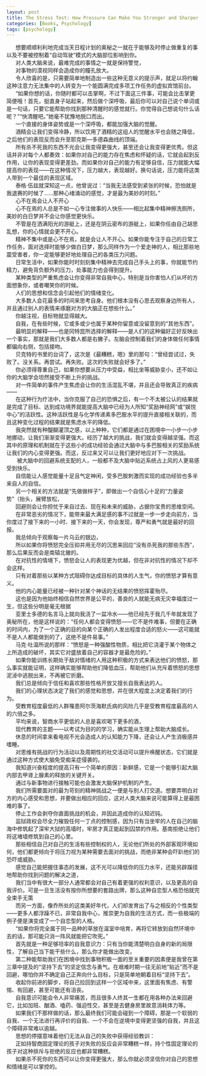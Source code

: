 ```yaml
---
layout: post
title: The Stress Test: How Pressure Can Make You Stronger and Sharper
categories: [Books, Psychology]
tags: [psychology]
---
```

&nbsp;&nbsp;&nbsp;&nbsp;&nbsp;&nbsp;想要顺顺利利地完成当天日程计划的奥秘之一就在于能够及时停止做重复的事以及不要被控制着“自动驾驶”模式的大脑部位影响到你。               
&nbsp;&nbsp;&nbsp;&nbsp;&nbsp;&nbsp;对人类大脑来说，最难完成的事情之一就是保持警觉，<!-- more -->                
&nbsp;&nbsp;&nbsp;&nbsp;&nbsp;&nbsp;对事物的漠视同样会造成你的瞳孔放大。               
&nbsp;&nbsp;&nbsp;&nbsp;&nbsp;&nbsp;令人欣喜的是，只需要简单地制造出一些这种无意义的提示声，就足以将约翰这种注意力无法集中的人转变为一个能圆满完成多项工作任务的虚拟宾馆前台。               
&nbsp;&nbsp;&nbsp;&nbsp;&nbsp;&nbsp;“如果你想的话，你随时都可以击掌啊，不过下面这三件事，可能会比击掌更简便哦！首先，挺直身子站起来，然后做个深呼吸，最后你可以对自己说个单词或是一句话，只要它能帮助你找到那种清醒时的感觉就行。你觉得自己想说句什么话呢？”“快清醒吧。”她毫不犹豫地脱口而出。               
&nbsp;&nbsp;&nbsp;&nbsp;&nbsp;&nbsp;一个直接的身体姿势或是一个深呼吸，都能加强大脑的觉醒。               
&nbsp;&nbsp;&nbsp;&nbsp;&nbsp;&nbsp;酒精会让我们变得冷静，所以饮用了酒精的这组人的觉醒水平也会随之降低，之后他们的表现反而会升至耶克斯—多德森曲线的顶端。               
&nbsp;&nbsp;&nbsp;&nbsp;&nbsp;&nbsp;所有杀不死我的东西不光会让我变得更强大，甚至还会让我变得更优秀。但这话并非对每个人都奏效：如果你对自己的能力存在焦虑和怀疑的话，它就会起到反作用，让你的表现变得更差劲。而如果你对自己的能力有足够自信，压力就能大幅提高你的表现——在这种情况下，压力越大，表现越好。换句话说，压力能将这类人带到一个最佳的表现区域。               
&nbsp;&nbsp;&nbsp;&nbsp;&nbsp;&nbsp;泰格·伍兹就深知这一点，他曾说过：“当我无法感受到紧张的时候，恐怕就是我退赛的时候了……那种心绪涌动的感觉，才是最为美妙的时刻。”               
&nbsp;&nbsp;&nbsp;&nbsp;&nbsp;&nbsp;心不在焉会让人不开心               
&nbsp;&nbsp;&nbsp;&nbsp;&nbsp;&nbsp;心不在焉的人总是不如一心专注做事的人快乐——相比起集中精神擦洗厕所，美妙的白日梦并不会让你感觉更快乐。               
&nbsp;&nbsp;&nbsp;&nbsp;&nbsp;&nbsp;不管是在洒满阳光的游艇上，还是在阴云密布的游艇上，如果你任由自己胡思乱想，你的心情就会更不开心。               
&nbsp;&nbsp;&nbsp;&nbsp;&nbsp;&nbsp;精神不集中或是心不在焉，就是会让人不开心。如果你能专注于自己的日常工作任务，面对选择时能够少做白日梦，那么同样作为一个爱走神的人，相比那些地震受害者，你一定能够更好地处理自己的各类压力问题。               
&nbsp;&nbsp;&nbsp;&nbsp;&nbsp;&nbsp;日常生活中，如果你能时时刻刻集中精神去完成自己手头上的事，你就能节约精力，避免背负额外的压力，处事能力也会得到提升。               
&nbsp;&nbsp;&nbsp;&nbsp;&nbsp;&nbsp;某种类型的严重焦虑会让你变得非常自我中心，特别是当你害怕人们从坏的方面想象你，或者嘲笑你的时候。               
&nbsp;&nbsp;&nbsp;&nbsp;&nbsp;&nbsp;人们的思想和信念会引起他们的情绪变化。               
&nbsp;&nbsp;&nbsp;&nbsp;&nbsp;&nbsp;大多数人会花最多的时间来思考自身。他们根本没有心思去观察身边所有人，并且通过别人的表情来琢磨对方的大脑正在想些什么。”               
&nbsp;&nbsp;&nbsp;&nbsp;&nbsp;&nbsp;你越注视，目标物就显得越大。               
&nbsp;&nbsp;&nbsp;&nbsp;&nbsp;&nbsp;自我，在有些时候，它或多或少也属于某种你留意或没留意到的“其他东西”。               
&nbsp;&nbsp;&nbsp;&nbsp;&nbsp;&nbsp;最明显的解释——也是冈特昆所选择的解释——是人们的这种偏好正好反映出一个事实，那就是我们大多数人都是右撇子。左脑会控制着我们的身体做任何事情都偏向右侧，包括接吻。               
&nbsp;&nbsp;&nbsp;&nbsp;&nbsp;&nbsp;贝克特的书里的台词了，这次是《最糟糕，嗯》里的那句：“曾经尝试过，失败了。没关系。再尝试。再失败。这次的失败就会好多了。”               
&nbsp;&nbsp;&nbsp;&nbsp;&nbsp;&nbsp;你必须得尊重自己，如果你想要从压力中受益，相比坐等威胁变小，还不如让你的大脑学会坦然接受不断上升的挑战。               
&nbsp;&nbsp;&nbsp;&nbsp;&nbsp;&nbsp;对一件简单的事件产生焦虑会让你的生活混乱不堪，并且还会导致真正的疾病——               
&nbsp;&nbsp;&nbsp;&nbsp;&nbsp;&nbsp;在这种行为疗法中，当你克服了自己的恐惧之后，有一个不太被公认的结果就是完成了目标、达到成功境界就能提高大脑中已经为人所知“奖励神经网”或“娱悦中心”的活跃性。这种活跃性是与化学传递素多巴胺水平的提升直接相关联的，而且这种变化过程的结果就是焦虑水平的降低。               
&nbsp;&nbsp;&nbsp;&nbsp;&nbsp;&nbsp;我突然就有种醍醐灌顶之感，以上种种，它们都是通过在困境中一小步一小步地挪动，让我们渐渐变得更强大。经历了越大的挑战，我们就会变得越坚强。而这其中的原理和机制就在于这些小的成功经验会通过大脑中与多巴胺相关的奖励系统让我们的内心变得更强。而这，反过来又可以让我们更好地应对下一次挑战。               
&nbsp;&nbsp;&nbsp;&nbsp;&nbsp;&nbsp; 被大脑中的回避系统支配的人，一般都不及大脑中贴近系统占上风的人更易感受到快乐。               
&nbsp;&nbsp;&nbsp;&nbsp;&nbsp;&nbsp;自信能让人感觉能量十足且气定神闲，受多巴胺刺激而实现的成功经验也多半来自人的自信。               
&nbsp;&nbsp;&nbsp;&nbsp;&nbsp;&nbsp;另一个相关的方法就是“先做做样子”，即做出一个自信心十足的“力量姿势”（抬头，展臂放松，                 
&nbsp;&nbsp;&nbsp;&nbsp;&nbsp;&nbsp;回避则会让你担忧于来自过去、现在和未来的威胁，占据你宝贵的思维空间。               
&nbsp;&nbsp;&nbsp;&nbsp;&nbsp;&nbsp;在非常恶劣的情况下，能带来最大满足感的事不过就是一步一步走向前方，当你度过了接下来的一小时、接下来的一天，你会发现，尊严和勇气就是最好的回报。               
&nbsp;&nbsp;&nbsp;&nbsp;&nbsp;&nbsp;我总倾向于观察每一片乌云的银边，               
&nbsp;&nbsp;&nbsp;&nbsp;&nbsp;&nbsp;所以如果你将愤怒完全压抑并用无尽的沉思来回应“没有杀死我的那些东西”，那么后果反而会是南辕北辙的。               
&nbsp;&nbsp;&nbsp;&nbsp;&nbsp;&nbsp;在对抗性的情境下，愤怒会让人的表现更为优越，但在非对抗性的情况下却不会这样。               
&nbsp;&nbsp;&nbsp;&nbsp;&nbsp;&nbsp;只有对着那些以某种方式阻碍你达成目标的具体的人生气，你的愤怒才算有意义。               
&nbsp;&nbsp;&nbsp;&nbsp;&nbsp;&nbsp;他的内心能量已经被一种针对某个神话的无结果的愤怒挥霍殆尽。               
&nbsp;&nbsp;&nbsp;&nbsp;&nbsp;&nbsp;这也是因为他始终相信自然世界是公平的，善良的人就能无病无灾幸福度过一生，但这些分明是毫无根据               
&nbsp;&nbsp;&nbsp;&nbsp;&nbsp;&nbsp;亚里士多德的名言马上就向我浇了一盆冷水——他已经先于我几千年就发现了奥秘所在，他是这样说的：“任何人都会变得愤怒——它不是件难事，但要在正确的时间内，为了一个正确的目的向某个正确的人发出程度合适的怒火——这可能就不是人人都能做到的了，这绝不是件易事。”               
&nbsp;&nbsp;&nbsp;&nbsp;&nbsp;&nbsp;马克·吐温所说的那样：“愤怒是一种强酸性物质，相比把它浇灌于某个物体之上所造成的破坏，其实它对盛放着自己的容器才是最危险的。”               
&nbsp;&nbsp;&nbsp;&nbsp;&nbsp;&nbsp;如果你能训练长期处于敌对情绪的人用这种积极的方式来表达他们的愤怒，那么事实就能证明，这样确实能够帮助他们降低血压，帮助他们从充斥着愤怒的思想泥淖中逃脱出来，不再被它折磨。               
&nbsp;&nbsp;&nbsp;&nbsp;&nbsp;&nbsp;我们总是倾向于信任和喜欢那些性格开放又擅长自我表达的人。               
&nbsp;&nbsp;&nbsp;&nbsp;&nbsp;&nbsp;我们的心理状态决定了我们的感觉和思想，并在很大程度上决定着我们的行为。               
&nbsp;&nbsp;&nbsp;&nbsp;&nbsp;&nbsp;受教育程度最低的人群罹患阿尔茨海默氏病的风险几乎是受教育程度最高的人的六倍之多。               
&nbsp;&nbsp;&nbsp;&nbsp;&nbsp;&nbsp;平均来说，智商水平更低的人总是喜欢喝下更多的酒，               
&nbsp;&nbsp;&nbsp;&nbsp;&nbsp;&nbsp;现代教育的主题——以考试为目的的学习，确实能从生理上帮助大脑成长。               
&nbsp;&nbsp;&nbsp;&nbsp;&nbsp;&nbsp;休息的时间拿来看电视不光会造成人的认知能力下降，还会让人产生消极感并嗜睡。               
&nbsp;&nbsp;&nbsp;&nbsp;&nbsp;&nbsp;对思维有挑战的行为活动以及周期性的社交活动可以提升唤醒状态，它们就是通过这种方式使大脑免受痴呆症侵袭的。               
&nbsp;&nbsp;&nbsp;&nbsp;&nbsp;&nbsp;我知道兴奋程度的提高只有一个简单的原因：新鲜感，它是一个能够引起大脑内部去甲肾上腺素的释放的关键开关。               
&nbsp;&nbsp;&nbsp;&nbsp;&nbsp;&nbsp;通过与新事物进行接触可能也会激发大脑保护机制的产生。               
&nbsp;&nbsp;&nbsp;&nbsp;&nbsp;&nbsp;我们所需要面对的最为苛刻的精神挑战之一便是与别人打交道。想要弄明白对方的内心感受和思想，并要做出相应的回应，这对人类大脑来说可能算得上是最困难的事了。               
&nbsp;&nbsp;&nbsp;&nbsp;&nbsp;&nbsp;停止工作会剥夺你直面挑战的机会，并因此造成你的认知迟钝。               
&nbsp;&nbsp;&nbsp;&nbsp;&nbsp;&nbsp;监狱政权会尽全力摧毁任何一丁点的控制感，因为只有当坐牢的人在自己的脑海中修筑起了深牢大狱的高墙时，牢房才真正能起到囚禁的作用。基南拒绝让他们将这堵墙修筑到自己的心里。               
&nbsp;&nbsp;&nbsp;&nbsp;&nbsp;&nbsp;那些相信自己对自己的生活有些控制权的人，无论他们所处的外部客观环境如何，他们都更倾向于将压力视为某种需要去面对的挑战，而绝非某种会吓趴他们的恐吓或威胁。               
&nbsp;&nbsp;&nbsp;&nbsp;&nbsp;&nbsp;感觉自己能把握住事态的发展，这不光可以降低你的压力水平，还能另辟蹊径地帮助你找到问题的解决之道，                              
&nbsp;&nbsp;&nbsp;&nbsp;&nbsp;&nbsp;我们当中有很大一部分人通常都会对自己有着更强的权利意识，以及更高的自我评价。可是一旦生活没有按你所想要的套路出牌，那么这种自恋型人格恐怕就完全束手无策               
&nbsp;&nbsp;&nbsp;&nbsp;&nbsp;&nbsp;而另一方面，像乔所处的这类美好年代，人们却发育出了与之相反的个性类型——更多人都浮躁不已，非常自我中心，推崇更为自我的生活方式，而一些极端的例子便是演变成了一个自恋型的人格。               
&nbsp;&nbsp;&nbsp;&nbsp;&nbsp;&nbsp;“如果你将完全属于同一品种的草放在温室中培育，再将它转放到自然环境中去的话，那可能只消一阵风就能把它吹死。”               
&nbsp;&nbsp;&nbsp;&nbsp;&nbsp;&nbsp;首先就是一种足够坦率的自我意识力：只有当你能清楚明白自身的新的局限性，了解自己当下能干些什么，那么你才能做出改变。               
&nbsp;&nbsp;&nbsp;&nbsp;&nbsp;&nbsp;第二种能帮助我们在困境中找到事物积极一面的至关重要的因素便是我曾在第三章中提及的“坚持下去”的坚定信念与勇气。在艰难时期一往无前地“贴近”而不是回避，哪怕你并不确定自己正奔向什么目标，只是简单地朝着目标“坚持下去”。               
&nbsp;&nbsp;&nbsp;&nbsp;&nbsp;&nbsp;收起你前进的脚步，将自己拉回到这样一个区域中来，这里面有焦虑、有警惕、有回避，甚至可能还有沮丧。               
&nbsp;&nbsp;&nbsp;&nbsp;&nbsp;&nbsp;自我意识可能会令人非常痛苦，而且很多人终其一生都在用各种办法来回避它，比如加班、酗酒、嗑药、强迫性交，甚至是去健身房里故意消耗体力等。               
&nbsp;&nbsp;&nbsp;&nbsp;&nbsp;&nbsp;如果我们不那样做的话，那么最终我们可能会碰到一个障碍，那是一个软弱的自我、一个无法进行再评价的自我、一个不会在逆境中变得更坚强的自我，并且这个障碍非常难以逾越。               
&nbsp;&nbsp;&nbsp;&nbsp;&nbsp;&nbsp;思想的停摆意味着他们无法从自己的失败中获得经验教训：               
&nbsp;&nbsp;&nbsp;&nbsp;&nbsp;&nbsp;正如持智商固定理论的孩子对失败的反应会非常糟糕一样，持个性固定理论的孩子对这种排斥与拒绝的反应也都非常糟糕。               
&nbsp;&nbsp;&nbsp;&nbsp;&nbsp;&nbsp;如果杀不死你的东西可以让你变得更强大，那么你就必须坚信你对自己的思想和情绪是可以掌控的。               
